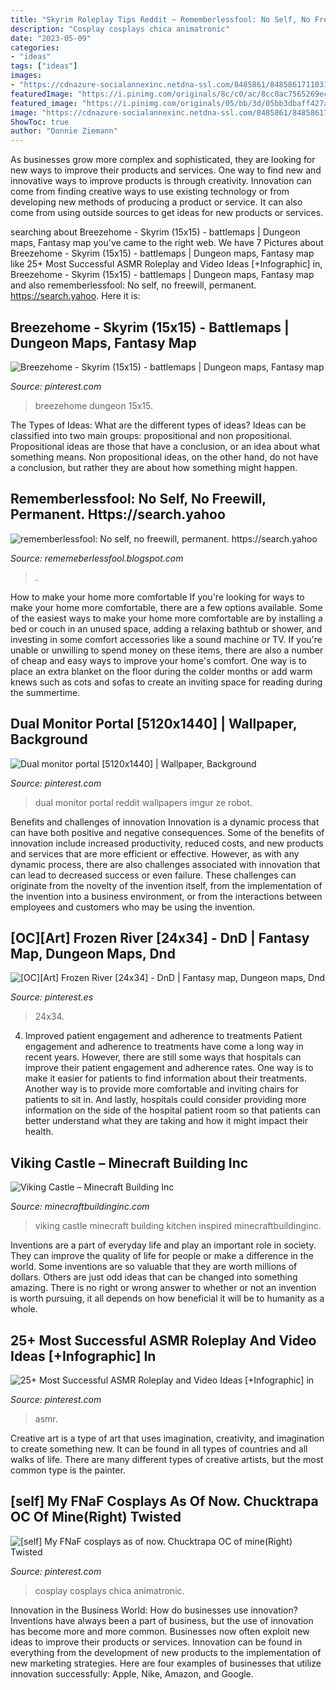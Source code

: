 ```yaml
---
title: "Skyrim Roleplay Tips Reddit ~ Rememberlessfool: No Self, No Freewill, Permanent. Https://search.yahoo"
description: "Cosplay cosplays chica animatronic"
date: "2023-05-09"
categories:
- "ideas"
tags: ["ideas"]
images:
- "https://cdnazure-socialannexinc.netdna-ssl.com/8485861/848586171103176_175803740252278_5812605900670974354_n.jpg"
featuredImage: "https://i.pinimg.com/originals/8c/c0/ac/8cc0ac7565269ec26549eb8ec4f46ce9.png"
featured_image: "https://i.pinimg.com/originals/05/bb/3d/05bb3dbaff427ac9a3bd08f1b5188dfb.jpg"
image: "https://cdnazure-socialannexinc.netdna-ssl.com/8485861/848586171103176_175803740252278_5812605900670974354_n.jpg"
ShowToc: true
author: "Donnie Ziemann"
---
```



As businesses grow more complex and sophisticated, they are looking for new ways to improve their products and services. One way to find new and innovative ways to improve products is through creativity. Innovation can come from finding creative ways to use existing technology or from developing new methods of producing a product or service. It can also come from using outside sources to get ideas for new products or services.

	

		
searching about Breezehome - Skyrim (15x15) - battlemaps | Dungeon maps, Fantasy map you've came to the right web. We have 7 Pictures about Breezehome - Skyrim (15x15) - battlemaps | Dungeon maps, Fantasy map like 25+ Most Successful ASMR Roleplay and Video Ideas [+Infographic] in, Breezehome - Skyrim (15x15) - battlemaps | Dungeon maps, Fantasy map and also rememberlessfool: No self, no freewill, permanent. https://search.yahoo. Here it is:
		
    
## Breezehome - Skyrim (15x15) - Battlemaps | Dungeon Maps, Fantasy Map

<img loading=lazy src="https://i.pinimg.com/736x/69/72/ef/6972ef0d3b0268f6cc77b60c002f7c17.jpg" onerror="this.onerror=null;this.src='https://tse1.mm.bing.net/th?id=OIP.CRnUWods9i4_pab20K8bvwHaDt&amp;pid=15.1';" alt="Breezehome - Skyrim (15x15) - battlemaps | Dungeon maps, Fantasy map">

_Source: pinterest.com_

>breezehome dungeon 15x15. 

	

The Types of Ideas: What are the different types of ideas?
Ideas can be classified into two main groups: propositional and non propositional. Propositional ideas are those that have a conclusion, or an idea about what something means. Non propositional ideas, on the other hand, do not have a conclusion, but rather they are about how something might happen.

    
## Rememberlessfool: No Self, No Freewill, Permanent. Https://search.yahoo

<img loading=lazy src="https://cdnazure-socialannexinc.netdna-ssl.com/8485861/848586171103176_175803740252278_5812605900670974354_n.jpg" onerror="this.onerror=null;this.src='https://tse2.mm.bing.net/th?id=OIP.aDLSsuSxf7SXdhlqhlZ6BwHaF6&amp;pid=15.1';" alt="rememberlessfool: No self, no freewill, permanent. https://search.yahoo">

_Source: rememeberlessfool.blogspot.com_

>. 

	

How to make your home more comfortable
If you're looking for ways to make your home more comfortable, there are a few options available. Some of the easiest ways to make your home more comfortable are by installing a bed or couch in an unused space, adding a relaxing bathtub or shower, and investing in some comfort accessories like a sound machine or TV. If you're unable or unwilling to spend money on these items, there are also a number of cheap and easy ways to improve your home's comfort. One way is to place an extra blanket on the floor during the colder months or add warm knews such as cots and sofas to create an inviting space for reading during the summertime.

    
## Dual Monitor Portal [5120x1440] | Wallpaper, Background

<img loading=lazy src="https://i.pinimg.com/736x/0a/3f/9c/0a3f9c9d36536fbae4ae1a0a58dc0d50--dual-monitor-hd-wallpaper.jpg" onerror="this.onerror=null;this.src='https://tse3.mm.bing.net/th?id=OIP.I1F159Fnf6u7QTbvmvvHbwHaCF&amp;pid=15.1';" alt="Dual monitor portal [5120x1440] | Wallpaper, Background">

_Source: pinterest.com_

>dual monitor portal reddit wallpapers imgur ze robot. 

	

Benefits and challenges of innovation
Innovation is a dynamic process that can have both positive and negative consequences. Some of the benefits of innovation include increased productivity, reduced costs, and new products and services that are more efficient or effective. However, as with any dynamic process, there are also challenges associated with innovation that can lead to decreased success or even failure. These challenges can originate from the novelty of the invention itself, from the implementation of the invention into a business environment, or from the interactions between employees and customers who may be using the invention.

    
## [OC][Art] Frozen River [24x34] - DnD | Fantasy Map, Dungeon Maps, Dnd

<img loading=lazy src="https://i.pinimg.com/originals/8b/ec/63/8bec637450b3ca636c4010f08f15bb9b.jpg" onerror="this.onerror=null;this.src='https://tse3.mm.bing.net/th?id=OIP.L6paaRM-fLe50QuaVHqQkAHaKf&amp;pid=15.1';" alt="[OC][Art] Frozen River [24x34] - DnD | Fantasy map, Dungeon maps, Dnd">

_Source: pinterest.es_

>24x34. 

	

4) Improved patient engagement and adherence to treatments
Patient engagement and adherence to treatments have come a long way in recent years. However, there are still some ways that hospitals can improve their patient engagement and adherence rates. One way is to make it easier for patients to find information about their treatments. Another way is to provide more comfortable and inviting chairs for patients to sit in. And lastly, hospitals could consider providing more information on the side of the hospital patient room so that patients can better understand what they are taking and how it might impact their health.

    
## Viking Castle – Minecraft Building Inc

<img loading=lazy src="https://minecraftbuildinginc.com/wp-content/uploads/2015/02/Viking-Castle-minecraft-building-ideas-house-home-small-tower-12.jpg" onerror="this.onerror=null;this.src='https://tse1.mm.bing.net/th?id=OIP.SUxl8rKLvlZCIs_R7WmKwQHaEK&amp;pid=15.1';" alt="Viking Castle – Minecraft Building Inc">

_Source: minecraftbuildinginc.com_

>viking castle minecraft building kitchen inspired minecraftbuildinginc. 

	

Inventions are a part of everyday life and play an important role in society. They can improve the quality of life for people or make a difference in the world. Some inventions are so valuable that they are worth millions of dollars. Others are just odd ideas that can be changed into something amazing. There is no right or wrong answer to whether or not an invention is worth pursuing, it all depends on how beneficial it will be to humanity as a whole.

    
## 25+ Most Successful ASMR Roleplay And Video Ideas [+Infographic] In

<img loading=lazy src="https://i.pinimg.com/originals/8c/c0/ac/8cc0ac7565269ec26549eb8ec4f46ce9.png" onerror="this.onerror=null;this.src='https://tse3.mm.bing.net/th?id=OIP.nQY9i5skOsiBRzedEz-8igHaSh&amp;pid=15.1';" alt="25+ Most Successful ASMR Roleplay and Video Ideas [+Infographic] in">

_Source: pinterest.com_

>asmr. 

	

Creative art is a type of art that uses imagination, creativity, and imagination to create something new. It can be found in all types of countries and all walks of life. There are many different types of creative artists, but the most common type is the painter.

    
## [self] My FNaF Cosplays As Of Now. Chucktrapa OC Of Mine(Right) Twisted

<img loading=lazy src="https://i.pinimg.com/originals/05/bb/3d/05bb3dbaff427ac9a3bd08f1b5188dfb.jpg" onerror="this.onerror=null;this.src='https://tse3.mm.bing.net/th?id=OIP.azMOwFJWlWwFaemz2oOfaAHaFj&amp;pid=15.1';" alt="[self] My FNaF cosplays as of now. Chucktrapa OC of mine(Right) Twisted">

_Source: pinterest.com_

>cosplay cosplays chica animatronic. 

	

Innovation in the Business World: How do businesses use innovation?
Inventions have always been a part of business, but the use of innovation has become more and more common. Businesses now often exploit new ideas to improve their products or services. Innovation can be found in everything from the development of new products to the implementation of new marketing strategies. Here are four examples of businesses that utilize innovation successfully: Apple, Nike, Amazon, and Google.

